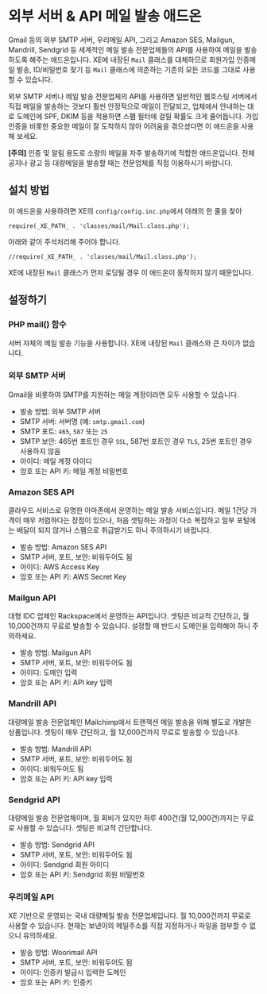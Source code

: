 
외부 서버 & API 메일 발송 애드온
================================

Gmail 등의 외부 SMTP 서버, 우리메일 API, 그리고 Amazon SES, Mailgun, Mandrill, Sendgrid 등
세계적인 메일 발송 전문업체들의 API를 사용하여 메일을 발송하도록 해주는 애드온입니다.
XE에 내장된 `Mail` 클래스를 대체하므로
회원가입 인증메일 발송, ID/비밀번호 찾기 등
`Mail` 클래스에 의존하는 기존의 모든 코드를 그대로 사용할 수 있습니다.

외부 SMTP 서버나 메일 발송 전문업체의 API를 사용하면
일반적인 웹호스팅 서버에서 직접 메일을 발송하는 것보다 훨씬 안정적으로 메일이 전달되고,
업체에서 안내하는 대로 도메인에 SPF, DKIM 등을 적용하면 스팸 필터에 걸릴 확률도 크게 줄어듭니다.
가입인증을 비롯한 중요한 메일이 잘 도착하지 않아 어려움을 겪으셨다면
이 애드온을 사용해 보세요.

**[주의]** 인증 및 알림 용도로 소량의 메일을 자주 발송하기에 적합한 애드온입니다.
전체공지나 광고 등 대량메일을 발송할 때는 전문업체를 직접 이용하시기 바랍니다.

설치 방법
---------

이 애드온을 사용하려면 XE의 `config/config.inc.php`에서 아래의 한 줄을 찾아

    require(_XE_PATH_ . 'classes/mail/Mail.class.php');

아래와 같이 주석처리해 주어야 합니다.

    //require(_XE_PATH_ . 'classes/mail/Mail.class.php');

XE에 내장된 `Mail` 클래스가 먼저 로딩될 경우 이 애드온이 동작하지 않기 때문입니다.

설정하기
--------

### PHP mail() 함수

서버 자체의 메일 발송 기능을 사용합니다. XE에 내장된 `Mail` 클래스와 큰 차이가 없습니다.

### 외부 SMTP 서버

Gmail을 비롯하여 SMTP를 지원하는 메일 계정이라면 모두 사용할 수 있습니다.

  - 발송 방법: 외부 SMTP 서버
  - SMTP 서버: 서버명 (예: `smtp.gmail.com`)
  - SMTP 포트: `465`, `587` 또는 `25`
  - SMTP 보안: 465번 포트인 경우 `SSL`, 587번 포트인 경우 `TLS`, 25번 포트인 경우 사용하지 않음
  - 아이디: 메일 계정 아이디
  - 암호 또는 API 키: 메일 계정 비밀번호

### Amazon SES API

클라우드 서비스로 유명한 아마존에서 운영하는 메일 발송 서비스입니다.
메일 1건당 가격이 매우 저렴하다는 장점이 있으나, 처음 셋팅하는 과정이 다소 복잡하고
일부 포털에는 배달이 되지 않거나 스팸으로 취급받기도 하니 주의하시기 바랍니다.

  - 발송 방법: Amazon SES API
  - SMTP 서버, 포트, 보안: 비워두어도 됨
  - 아이디: AWS Access Key
  - 암호 또는 API 키: AWS Secret Key

### Mailgun API

대형 IDC 업체인 Rackspace에서 운영하는 API입니다.
셋팅은 비교적 간단하고, 월 10,000건까지 무료로 발송할 수 있습니다.
설정할 때 반드시 도메인을 입력해야 하니 주의하세요.

  - 발송 방법: Mailgun API
  - SMTP 서버, 포트, 보안: 비워두어도 됨
  - 아이디: 도메인 입력
  - 암호 또는 API 키: API key 입력

### Mandrill API

대량메일 발송 전문업체인 Mailchimp에서 트랜잭션 메일 발송을 위해 별도로 개발한 상품입니다.
셋팅이 매우 간단하고, 월 12,000건까지 무료로 발송할 수 있습니다.

  - 발송 방법: Mandrill API
  - SMTP 서버, 포트, 보안: 비워두어도 됨
  - 아이디: 비워두어도 됨
  - 암호 또는 API 키: API key 입력

### Sendgrid API

대량메일 발송 전문업체이며, 월 회비가 있지만 하루 400건(월 12,000건)까지는
무료로 사용할 수 있습니다. 셋팅은 비교적 간단합니다.

  - 발송 방법: Sendgrid API
  - SMTP 서버, 포트, 보안: 비워두어도 됨
  - 아이디: Sendgrid 회원 아이디
  - 암호 또는 API 키: Sendgrid 회원 비밀번호

### 우리메일 API

XE 기반으로 운영되는 국내 대량메일 발송 전문업체입니다.
월 10,000건까지 무료로 사용할 수 있습니다.
현재는 보낸이의 메일주소를 직접 지정하거나 파일을 첨부할 수 없으니 유의하세요.

  - 발송 방법: Woorimail API
  - SMTP 서버, 포트, 보안: 비워두어도 됨
  - 아이디: 인증키 발급시 입력한 도메인
  - 암호 또는 API 키: 인증키
